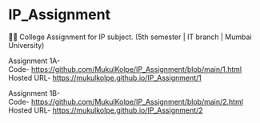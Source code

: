# IP_Assignment

👨‍🎓 College Assignment for IP subject. (5th semester | IT branch | Mumbai University)

Assignment 1A-  
Code- https://github.com/MukulKolpe/IP_Assignment/blob/main/1.html  
Hosted URL- https://mukulkolpe.github.io/IP_Assignment/1  


Assignment 1B-  
Code- https://github.com/MukulKolpe/IP_Assignment/blob/main/2.html  
Hosted URL- https://mukulkolpe.github.io/IP_Assignment/2
